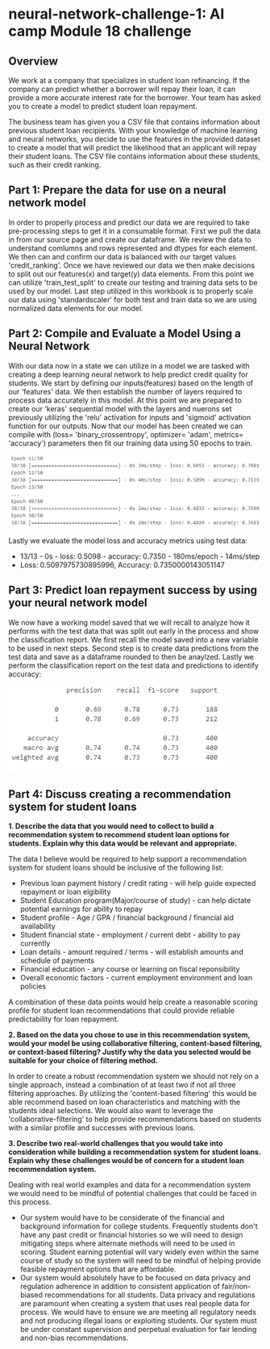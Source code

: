 # neural-network-challenge-1: AI camp Module 18 challenge

## Overview

We work at a company that specializes in student loan refinancing. If the company can predict whether a borrower will repay their loan, it can provide a more accurate interest rate for the borrower. Your team has asked you to create a model to predict student loan repayment.

The business team has given you a CSV file that contains information about previous student loan recipients. With your knowledge of machine learning and neural networks, you decide to use the features in the provided dataset to create a model that will predict the likelihood that an applicant will repay their student loans. The CSV file contains information about these students, such as their credit ranking.

## Part 1: Prepare the data for use on a neural network model

In order to properly process and predict our data we are required to take pre-processing steps to get it in a consumable format. First we pull the data in from our source page and create our dataframe. We review the data to understand comlumns and rows represented and dtypes for each element. We then can and confirm our data is balanced with our target values 'credit_ranking'. Once we have reviewed our data we then make decisions to split out our features(x) and target(y) data elements. From this point we can utilize 'train_test_split' to create our testing and training data sets to be used by our model. Last step utilized in this workbook is to properly scale our data using 'standardscaler' for both test and train data so we are using normalized data elements for our model. 


## Part 2: Compile and Evaluate a Model Using a Neural Network

With our data now in a state we can utilize in a model we are tasked with creating a deep learning neural network to help predict credit quality for students. We start by defining our inputs(features) based on the length of our 'features' data. We then establish the number of layers required to process data accurately in this model. At this point we are prepared to create our 'keras' sequential model with the layers and nuerons set previously utilizing the 'relu' activation for inputs and 'sigmoid' activation function for our outputs. Now that our model has been created we can compile with (loss= 'binary_crossentropy', optimizer= 'adam', metrics= 'accuracy') parameters then fit our training data using 50 epochs to train. 

![alt text](image-1.png)

Lastly we evaluate the model loss and accuracy metrics using test data:

- 13/13 - 0s - loss: 0.5098 - accuracy: 0.7350 - 180ms/epoch - 14ms/step
- Loss: 0.5097975730895996, Accuracy: 0.7350000143051147


## Part 3: Predict loan repayment success by using your neural network model

We now have a working model saved that we will recall to analyze how it performs with the test data that was split out early in the process and show the classification report. We first recall the model saved into a new variable to be used in next steps. Second step is to create data predictions from the test data and save as a dataframe rounded to then be anaylzed. Lastly we perform the classification report on the test data and predictions to identify accuracy: 

![alt text](image.png)

## Part 4: Discuss creating a recommendation system for student loans

**1. Describe the data that you would need to collect to build a recommendation system to recommend student loan options for students. Explain why this data would be relevant and appropriate.**

The data I believe would be required to help support a recommendation system for student loans should be inclusive of the following list: 
- Previous loan payment history / credit rating - will help guide expected repayment or loan elgibility
- Student Education program(Major/course of study) - can help dictate potential earnings for ability to repay
- Student profile - Age / GPA / financial background / financial aid availability
- Student financial state - employment / current debt - ability to pay currently
- Loan details - amount required / terms - will establish amounts and schedule of payments
- Financial education - any course or learning on fiscal reponsibility
- Overall economic factors - current employment environment and loan policies

A combination of these data points would help create a reasonable scoring profile for student loan recommendations that could provide reliable predictability for loan repayment. 

**2. Based on the data you chose to use in this recommendation system, would your model be using collaborative filtering, content-based filtering, or context-based filtering? Justify why the data you selected would be suitable for your choice of filtering method.**

In order to create a robust recommendation system we should not rely on a single approach, instead a combination of at least two if not all three filtering approaches. By utilizing the 'content-based filtering' this would be able recommend based on loan characteristics and matching with the students ideal selections. We would also want to leverage the 'collaborative-filtering' to help provide recommendations based on students with a similar profile and successes with previous loans. 

**3. Describe two real-world challenges that you would take into consideration while building a recommendation system for student loans. Explain why these challenges would be of concern for a student loan recommendation system.**

Dealing with real world examples and data for a recommendation system we would need to be mindful of potential challenges that could be faced in this process. 
- Our system would have to be considerate of the financial and background information for college students. Frequently students don't have any past credit or financial histories so we will need to design mitigating steps where alternate methods will need to be used in scoring. Student earning potential will vary widely even within the same course of study so the system will need to be mindful of helping provide feasible repayment options that are affordable. 
- Our system would absolutely have to be focused on data privacy and regulation adherence in addition to consistent application of fair/non-biased recommendations for all students. Data privacy and regulations are paramount when creating a system that uses real people data for process. We would have to ensure we are meeting all regulatory needs and not producing illegal loans or exploiting students. Our system must be under constant supervision and perpetual evaluation for fair lending and non-bias recommendations. 

